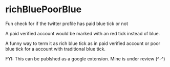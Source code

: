 # richBluePoorBlue
Fun check for if the twitter profile has paid blue tick or not

A paid verified account would be marked with an red tick instead of blue.

A funny way to term it as rich blue tick as in paid verified account or poor blue tick for a account with traditional blue tick.

FYI: This can be publshed as a google extension. Mine is under review (^-^)
